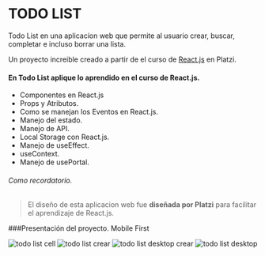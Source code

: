# TODO LIST
Todo List en una aplicacíon web que permite al usuario crear, buscar, completar e incluso borrar una lista.

Un proyecto increible creado a partir de el curso de [React.js](https://platzi.com/cursos/react/) en Platzi.

#### En Todo List aplique lo aprendido en el curso de React.js.
-  Componentes en React.js
-  Props y Atributos.
- Como se manejan los Eventos en React.js.
- Manejo del estado.
- Manejo de API.
- Local Storage con React.js.
- Manejo de useEffect.
- useContext.
- Manejo de usePortal. 

###### Como recordatorio.
> El diseño de esta aplicacion web fue **diseñada por Platzi** para facilitar el aprendizaje de React.js.

###Presentación del proyecto.
Mobile First










![todo list cell](https://github.com/jesusvittee/todo-list-react/assets/127768350/da4e2ebb-a8ae-4e95-94c5-fa69e0860227)
![todo list crear](https://github.com/jesusvittee/todo-list-react/assets/127768350/abe1ee27-61c1-4725-bda1-d5dec8470378)
![todo list desktop crear](https://github.com/jesusvittee/todo-list-react/assets/127768350/17bc2a4b-79ae-4da8-ac04-fda51286d3a4)
![todo list desktop](https://github.com/jesusvittee/todo-list-react/assets/127768350/0b10a019-4d40-419c-ae41-ca9e16eb62ab)





